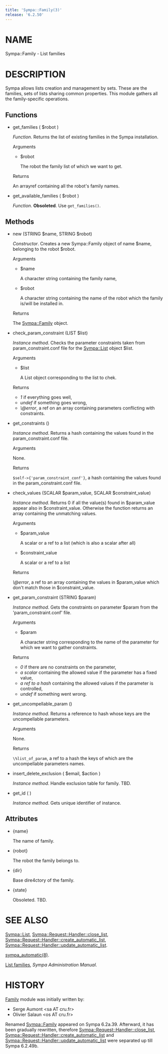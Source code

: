 ```yaml
---
title: 'Sympa::Family(3)'
release: '6.2.50'
---
```


# NAME

Sympa::Family - List families

# DESCRIPTION

Sympa allows lists creation and management by sets. These are the families,
sets of lists sharing common properties.
This module gathers all the family-specific operations.

## Functions

- get\_families ( $robot )

    _Function_.
    Returns the list of existing families in the Sympa installation.

    Arguments

    - $robot

        The robot the family list of which we want to get.

    Returns

    An arrayref containing all the robot's family names.

- get\_available\_families ( $robot )

    _Function_.
    **Obsoleted**.
    Use `get_families()`.

## Methods

- new (STRING $name, STRING $robot)

    _Constructor_.
    Creates a new Sympa::Family object of name $name, belonging to the robot $robot.

    Arguments

    - $name

        A character string containing the family name,

    - $robot

        A character string containing the name of the robot which the family is/will
        be installed in.

    Returns

    The [Sympa::Family](./Sympa-Family.3.md) object.

- check\_param\_constraint (LIST $list)

    _Instance method_.
    Checks the parameter constraints taken from param\_constraint.conf file for
    the [Sympa::List](./Sympa-List.3.md) object $list.

    Arguments

    - $list

        A List object corresponding to the list to chek.

    Returns

    - _1_ if everything goes well,
    - _undef_ if something goes wrong,
    - _\\@error_, a ref on an array containing parameters conflicting with constraints.

- get\_constraints ()

    _Instance method_.
    Returns a hash containing the values found in the param\_constraint.conf file.

    Arguments

    None.

    Returns

    `$self->{'param_constraint_conf'}`,
    a hash containing the values found in the param\_constraint.conf file.

- check\_values (SCALAR $param\_value, SCALAR $constraint\_value)

    _Instance method_.
    Returns 0 if all the value(s) found in $param\_value appear also in
    $constraint\_value.
    Otherwise the function returns an array containing the unmatching values.

    Arguments

    - $param\_value

        A scalar or a ref to a list (which is also a scalar after all)

    - $constraint\_value

        A scalar or a ref to a list

    Returns

    _\\@error_, a ref to an array containing the values in $param\_value
    which don't match those in $constraint\_value.

- get\_param\_constraint (STRING $param)

    _Instance method_.
    Gets the constraints on parameter $param from the 'param\_constraint.conf' file.

    Arguments

    - $param

        A character string corresponding to the name of the parameter
        for which we want to gather constraints.

    Returns

    - _0_ if there are no constraints on the parameter,
    - _a scalar_ containing the allowed value if the parameter has a fixed value,
    - _a ref to a hash_ containing the allowed values if the parameter is controlled,
    - _undef_ if something went wrong.

- get\_uncompellable\_param ()

    _Instance method_.
    Returns a reference to hash whose keys are the uncompellable parameters.

    Arguments

    None.

    Returns

    `\%list_of_param`, a ref to a hash the keys of which are the
    uncompellable parameters names.

- insert\_delete\_exclusion ( $email, $action )

    _Instance method_.
    Handle exclusion table for family.
    TBD.

- get\_id ( )

    _Instance method_.
    Gets unique identifier of instance.

## Attributes

- {name}

    The name of family.

- {robot}

    The robot the family belongs to.

- {dir}

    Base dire4ctory of the family.

- {state}

    Obsoleted.
    TBD.

# SEE ALSO

[Sympa::List](./Sympa-List.3.md),
[Sympa::Request::Handler::close\_list](./Sympa-Request-Handler-close_list.3.md),
[Sympa::Request::Handler::create\_automatic\_list](./Sympa-Request-Handler-create_automatic_list.3.md),
[Sympa::Request::Handler::update\_automatic\_list](./Sympa-Request-Handler-update_automatic_list.3.md).

[sympa\_automatic(8)](./sympa_automatic.8.md).

[List families](https://sympa-community.github.io/manual/customize/basics-families.html), _Sympa Administration Manual_.

# HISTORY

[Family](https://metacpan.org/pod/Family) module was initially written by:

- Serge Aumont &lt;sa AT cru.fr>
- Olivier Salaun &lt;os AT cru.fr>

Renamed [Sympa::Family](./Sympa-Family.3.md) appeared on Sympa 6.2a.39.
Afterward, it has been gradually rewritten,
therefore [Sympa::Request::Handler::close\_list](./Sympa-Request-Handler-close_list.3.md),
[Sympa::Request::Handler::create\_automatic\_list](./Sympa-Request-Handler-create_automatic_list.3.md) and
[Sympa::Request::Handler::update\_automatic\_list](./Sympa-Request-Handler-update_automatic_list.3.md) were separated
up till Sympa 6.2.49b.
